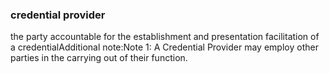 ### credential provider

the party accountable for the establishment and presentation facilitation of a credentialAdditional note:Note 1: A Credential Provider may employ other parties in the carrying out of their function.